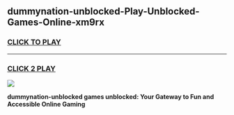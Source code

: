 
## dummynation-unblocked-Play-Unblocked-Games-Online-xm9rx
<h3>
<a href="https://premium76.site?title=dummynation-unblocked&ref=25A">CLICK TO PLAY</a></h3>
<hr>

<h3>
<a href="https://premium76.site?title=dummynation-unblocked&ref=25A">CLICK 2 PLAY</a>
  
</h3>

<a href="https://premium76.site?title=dummynation-unblocked&ref=25A"><img src="https://clearcache.store/games.png"></a>


**dummynation-unblocked games unblocked: Your Gateway to Fun and Accessible Online Gaming**
